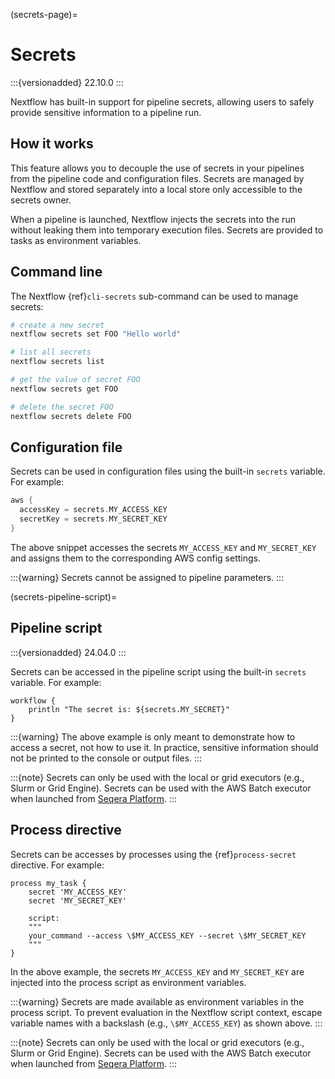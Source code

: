 (secrets-page)=

# Secrets

:::{versionadded} 22.10.0
:::

Nextflow has built-in support for pipeline secrets, allowing users to safely provide sensitive information to a pipeline run.

## How it works

This feature allows you to decouple the use of secrets in your pipelines from the pipeline code and configuration files. Secrets are managed by Nextflow and stored separately into a local store only accessible to the secrets owner.

When a pipeline is launched, Nextflow injects the secrets into the run without leaking them into temporary execution files. Secrets are provided to tasks as environment variables.

## Command line

The Nextflow {ref}`cli-secrets` sub-command can be used to manage secrets:

```bash
# create a new secret
nextflow secrets set FOO "Hello world"

# list all secrets
nextflow secrets list

# get the value of secret FOO
nextflow secrets get FOO

# delete the secret FOO
nextflow secrets delete FOO
```

## Configuration file

Secrets can be used in configuration files using the built-in `secrets` variable. For example:

```groovy
aws {
  accessKey = secrets.MY_ACCESS_KEY
  secretKey = secrets.MY_SECRET_KEY
}
```

The above snippet accesses the secrets `MY_ACCESS_KEY` and `MY_SECRET_KEY` and assigns them to the corresponding AWS config settings.

:::{warning}
Secrets cannot be assigned to pipeline parameters.
:::

(secrets-pipeline-script)=

## Pipeline script

:::{versionadded} 24.04.0
:::

Secrets can be accessed in the pipeline script using the built-in `secrets` variable. For example:

```nextflow
workflow {
    println "The secret is: ${secrets.MY_SECRET}"
}
```

:::{warning}
The above example is only meant to demonstrate how to access a secret, not how to use it. In practice, sensitive information should not be printed to the console or output files.
:::

:::{note}
Secrets can only be used with the local or grid executors (e.g., Slurm or Grid Engine). Secrets can be used with the AWS Batch executor when launched from [Seqera Platform](https://seqera.io/blog/pipeline-secrets-secure-handling-of-sensitive-information-in-tower/).
:::

## Process directive

Secrets can be accesses by processes using the {ref}`process-secret` directive. For example:

```nextflow
process my_task {
    secret 'MY_ACCESS_KEY'
    secret 'MY_SECRET_KEY'

    script:
    """
    your_command --access \$MY_ACCESS_KEY --secret \$MY_SECRET_KEY
    """
}
```

In the above example, the secrets `MY_ACCESS_KEY` and `MY_SECRET_KEY` are injected into the process script as environment variables.

:::{warning}
Secrets are made available as environment variables in the process script. To prevent evaluation in the Nextflow script context, escape variable names with a backslash (e.g., `\$MY_ACCESS_KEY`) as shown above.
:::

:::{note}
Secrets can only be used with the local or grid executors (e.g., Slurm or Grid Engine). Secrets can be used with the AWS Batch executor when launched from [Seqera Platform](https://seqera.io/blog/pipeline-secrets-secure-handling-of-sensitive-information-in-tower/).
:::
